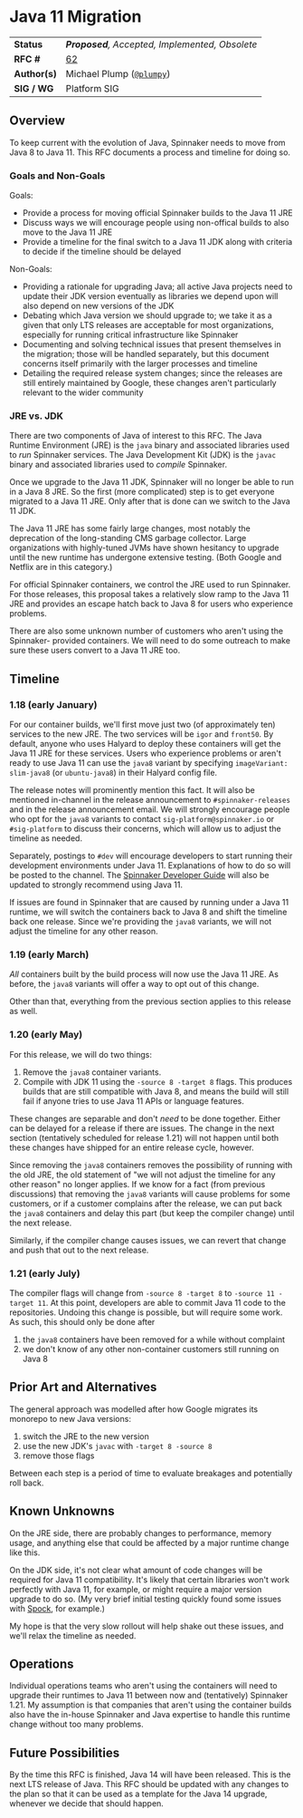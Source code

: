 # Java 11 Migration

| | |
|-|-|
| **Status**     | _**Proposed**, Accepted, Implemented, Obsolete_ |
| **RFC #**      | [62](https://github.com/spinnaker/community/pull/62) |
| **Author(s)**  | Michael Plump ([`@plumpy`](https://github.com/plumpy)) |
| **SIG / WG**   | Platform SIG |

## Overview

To keep current with the evolution of Java, Spinnaker needs to move from Java 8
to Java 11. This RFC documents a process and timeline for doing so.

### Goals and Non-Goals

Goals:

*   Provide a process for moving official Spinnaker builds to the Java 11 JRE
*   Discuss ways we will encourage people using non-offical builds to also move
    to the Java 11 JRE
*   Provide a timeline for the final switch to a Java 11 JDK along with criteria
    to decide if the timeline should be delayed

Non-Goals:

*   Providing a rationale for upgrading Java; all active Java projects need to
    update their JDK version eventually as libraries we depend upon will also
    depend on new versions of the JDK
*   Debating which Java version we should upgrade to; we take it as a given that
    only LTS releases are acceptable for most organizations, especially for
    running critical infrastructure like Spinnaker
*   Documenting and solving technical issues that present themselves in the
    migration; those will be handled separately, but this document concerns
    itself primarily with the larger processes and timeline
*   Detailing the required release system changes; since the releases are still
    entirely maintained by Google, these changes aren't particularly relevant to
    the wider community

### JRE vs. JDK

There are two components of Java of interest to this RFC. The Java Runtime
Environment (JRE) is the `java` binary and associated libraries used to _run_
Spinnaker services. The Java Development Kit (JDK) is the `javac` binary and
associated libraries used to _compile_ Spinnaker.

Once we upgrade to the Java 11 JDK, Spinnaker will no longer be able to run in a
Java 8 JRE. So the first (more complicated) step is to get everyone migrated to
a Java 11 JRE. Only after that is done can we switch to the Java 11 JDK.

The Java 11 JRE has some fairly large changes, most notably the deprecation of
the long-standing CMS garbage collector. Large organizations with highly-tuned
JVMs have shown hesitancy to upgrade until the new runtime has undergone
extensive testing. (Both Google and Netflix are in this category.)

For official Spinnaker containers, we control the JRE used to run Spinnaker. For
those releases, this proposal takes a relatively slow ramp to the Java 11 JRE
and provides an escape hatch back to Java 8 for users who experience problems.

There are also some unknown number of customers who aren't using the Spinnaker-
provided containers. We will need to do some outreach to make sure these users
convert to a Java 11 JRE too.

## Timeline

### 1.18 (early January)

For our container builds, we'll first move just two (of approximately ten)
services to the new JRE. The two services will be `igor` and `front50`. By
default, anyone who uses Halyard to deploy these containers will get the Java 11
JRE for these services. Users who experience problems or aren't ready to use
Java 11 can use the `java8` variant by specifying `imageVariant: slim-java8` (or
`ubuntu-java8`) in their Halyard config file.

The release notes will prominently mention this fact. It will also be mentioned
in-channel in the release announcement to `#spinnaker-releases` and in the
release announcement email. We will strongly encourage people who opt for the
`java8` variants to contact `sig-platform@spinnaker.io` or `#sig-platform` to
discuss their concerns, which will allow us to adjust the timeline as needed.

Separately, postings to `#dev` will encourage developers to start running their
development environments under Java 11. Explanations of how to do so will be
posted to the channel. The [Spinnaker Developer
Guide](https://www.spinnaker.io/guides/developer/getting-set-up/) will also be
updated to strongly recommend using Java 11.

If issues are found in Spinnaker that are caused by running under a Java 11
runtime, we will switch the containers back to Java 8 and shift the timeline
back one release. Since we're providing the `java8` variants, we will not adjust
the timeline for any other reason.

### 1.19 (early March)

_All_ containers built by the build process will now use the Java 11 JRE. As
before, the `java8` variants will offer a way to opt out of this change.

Other than that, everything from the previous section applies to this release as
well.

### 1.20 (early May)

For this release, we will do two things:

1.  Remove the `java8` container variants.
2.  Compile with JDK 11 using the `-source 8 -target 8` flags. This produces
    builds that are still compatible with Java 8, and means the build will still
    fail if anyone tries to use Java 11 APIs or language features.

These changes are separable and don't _need_ to be done together. Either can be
delayed for a release if there are issues. The change in the next section
(tentatively scheduled for release 1.21) will not happen until both these
changes have shipped for an entire release cycle, however.

Since removing the `java8` containers removes the possibility of running with
the old JRE, the old statement of "we will not adjust the timeline for any other
reason" no longer applies. If we know for a fact (from previous discussions)
that removing the `java8` variants will cause problems for some customers, or if
a customer complains after the release, we can put back the `java8` containers
and delay this part (but keep the compiler change) until the next release.

Similarly, if the compiler change causes issues, we can revert that change and
push that out to the next release.

### 1.21 (early July)

The compiler flags will change from `-source 8 -target 8` to `-source 11 -target
11`. At this point, developers are able to commit Java 11 code to the
repositories. Undoing this change is possible, but will require some work. As
such, this should only be done after

1.  the `java8` containers have been removed for a while without complaint
2.  we don't know of any other non-container customers still running on Java 8

## Prior Art and Alternatives

The general approach was modelled after how Google migrates its monorepo to new
Java versions:

1.  switch the JRE to the new version
2.  use the new JDK's `javac` with `-target 8 -source 8`
3.  remove those flags

Between each step is a period of time to evaluate breakages and potentially roll
back.

## Known Unknowns

On the JRE side, there are probably changes to performance, memory usage, and
anything else that could be affected by a major runtime change like this.

On the JDK side, it's not clear what amount of code changes will be required for
Java 11 compatibility. It's likely that certain libraries won't work perfectly
with Java 11, for example, or might require a major version upgrade to do so.
(My very brief initial testing quickly found some issues with
[Spock](http://spockframework.org/), for example.)

My hope is that the very slow rollout will help shake out these issues, and
we'll relax the timeline as needed.

## Operations

Individual operations teams who aren't using the containers will need to upgrade
their runtimes to Java 11 between now and (tentatively) Spinnaker 1.21. My
assumption is that companies that aren't using the container builds also have
the in-house Spinnaker and Java expertise to handle this runtime change without
too many problems.

## Future Possibilities

By the time this RFC is finished, Java 14 will have been released. This is the
next LTS release of Java. This RFC should be updated with any changes to the
plan so that it can be used as a template for the Java 14 upgrade, whenever we
decide that should happen.
